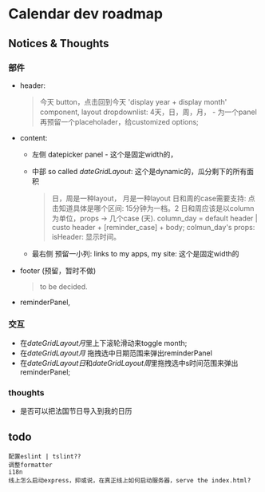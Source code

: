 # Calendar dev roadmap

## Notices & Thoughts

### 部件
- header:
  > 今天 button，点击回到今天
  > 'display year + display month' component,
  > layout dropdownlist: 
    > 4天，日，周，月， - 为一个panel
    > 再预留一个placeholader，给customized options;

- content:
  - 左侧 datepicker panel - 这个是固定width的， 
  - 中部 so called *dateGridLayout*: 这个是dynamic的，瓜分剩下的所有面积
    > 日，周是一种layout， 月是一种layout
    日和周的case需要支持: 点击知道具体是哪个区间: 15分钟为一档。2
    日和周应该是以column为单位，props -> 几个case (天).
    column_day  = default header | custo header + [reminder_case] + body;
    colmun_day's props: isHeader: 显示时间。


  - 最右侧 预留一小列: links to my apps, my site:  这个是固定width的





- footer (预留，暂时不做)
  > to be decided.

- reminderPanel, 

### 交互
  
  - 在*dateGridLayout月*里上下滚轮滑动来toggle month;
  - 在*dateGridLayout月* 拖拽选中日期范围来弹出reminderPanel
  - 在*dateGridLayout日*和*dateGridLayout周*里拖拽选中s时间范围来弹出reminderPanel;

### thoughts
- 是否可以把法国节日导入到我的日历


## todo
    配置eslint | tslint??
    调整formatter
    i18n
    线上怎么启动express，抑或说，在真正线上如何启动服务器，serve the index.html?
